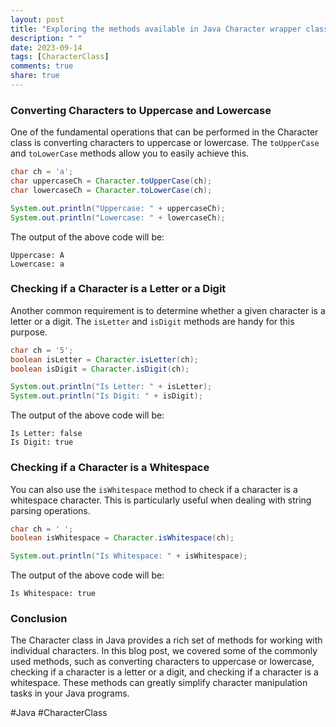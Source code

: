 ```yaml
---
layout: post
title: "Exploring the methods available in Java Character wrapper class"
description: " "
date: 2023-09-14
tags: [CharacterClass]
comments: true
share: true
---
```


### Converting Characters to Uppercase and Lowercase

One of the fundamental operations that can be performed in the Character class is converting characters to uppercase or lowercase. The `toUpperCase` and `toLowerCase` methods allow you to easily achieve this.

```java
char ch = 'a';
char uppercaseCh = Character.toUpperCase(ch);
char lowercaseCh = Character.toLowerCase(ch);

System.out.println("Uppercase: " + uppercaseCh);
System.out.println("Lowercase: " + lowercaseCh);
```

The output of the above code will be:

```
Uppercase: A
Lowercase: a
```

### Checking if a Character is a Letter or a Digit

Another common requirement is to determine whether a given character is a letter or a digit. The `isLetter` and `isDigit` methods are handy for this purpose.

```java
char ch = '5';
boolean isLetter = Character.isLetter(ch);
boolean isDigit = Character.isDigit(ch);

System.out.println("Is Letter: " + isLetter);
System.out.println("Is Digit: " + isDigit);
```

The output of the above code will be:

```
Is Letter: false
Is Digit: true
```

### Checking if a Character is a Whitespace

You can also use the `isWhitespace` method to check if a character is a whitespace character. This is particularly useful when dealing with string parsing operations.

```java
char ch = ' ';
boolean isWhitespace = Character.isWhitespace(ch);

System.out.println("Is Whitespace: " + isWhitespace);
```

The output of the above code will be:

```
Is Whitespace: true
```

### Conclusion

The Character class in Java provides a rich set of methods for working with individual characters. In this blog post, we covered some of the commonly used methods, such as converting characters to uppercase or lowercase, checking if a character is a letter or a digit, and checking if a character is a whitespace. These methods can greatly simplify character manipulation tasks in your Java programs.

#Java #CharacterClass